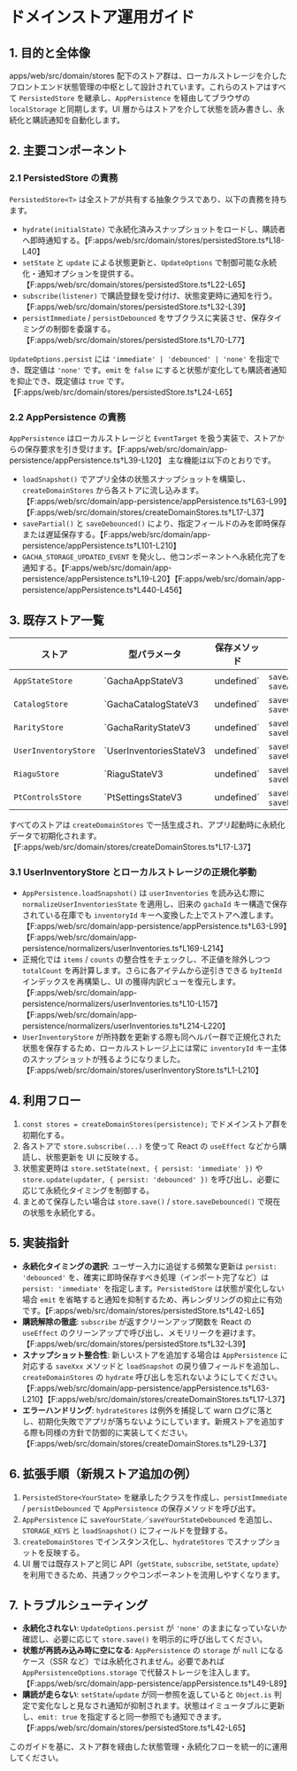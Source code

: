 # ドメインストア運用ガイド

## 1. 目的と全体像
apps/web/src/domain/stores 配下のストア群は、ローカルストレージを介したフロントエンド状態管理の中枢として設計されています。これらのストアはすべて `PersistedStore` を継承し、`AppPersistence` を経由してブラウザの `localStorage` と同期します。UI 層からはストアを介して状態を読み書きし、永続化と購読通知を自動化します。

## 2. 主要コンポーネント
### 2.1 PersistedStore の責務
`PersistedStore<T>` は全ストアが共有する抽象クラスであり、以下の責務を持ちます。
- `hydrate(initialState)` で永続化済みスナップショットをロードし、購読者へ即時通知する。【F:apps/web/src/domain/stores/persistedStore.ts†L18-L40】
- `setState` と `update` による状態更新と、`UpdateOptions` で制御可能な永続化・通知オプションを提供する。【F:apps/web/src/domain/stores/persistedStore.ts†L22-L65】
- `subscribe(listener)` で購読登録を受け付け、状態変更時に通知を行う。【F:apps/web/src/domain/stores/persistedStore.ts†L32-L39】
- `persistImmediate` / `persistDebounced` をサブクラスに実装させ、保存タイミングの制御を委譲する。【F:apps/web/src/domain/stores/persistedStore.ts†L70-L77】

`UpdateOptions.persist` には `'immediate' | 'debounced' | 'none'` を指定でき、既定値は `'none'` です。`emit` を `false` にすると状態が変化しても購読者通知を抑止でき、既定値は `true` です。【F:apps/web/src/domain/stores/persistedStore.ts†L24-L65】

### 2.2 AppPersistence の責務
`AppPersistence` はローカルストレージと `EventTarget` を扱う実装で、ストアからの保存要求を引き受けます。【F:apps/web/src/domain/app-persistence/appPersistence.ts†L39-L120】 主な機能は以下のとおりです。
- `loadSnapshot()` でアプリ全体の状態スナップショットを構築し、`createDomainStores` から各ストアに流し込みます。【F:apps/web/src/domain/app-persistence/appPersistence.ts†L63-L99】【F:apps/web/src/domain/stores/createDomainStores.ts†L17-L37】
- `savePartial()` と `saveDebounced()` により、指定フィールドのみを即時保存または遅延保存する。【F:apps/web/src/domain/app-persistence/appPersistence.ts†L101-L210】
- `GACHA_STORAGE_UPDATED_EVENT` を発火し、他コンポーネントへ永続化完了を通知する。【F:apps/web/src/domain/app-persistence/appPersistence.ts†L19-L20】【F:apps/web/src/domain/app-persistence/appPersistence.ts†L440-L456】

## 3. 既存ストア一覧
| ストア | 型パラメータ | 保存メソッド | 主な責務 |
| --- | --- | --- | --- |
| `AppStateStore` | `GachaAppStateV3 | undefined` | `saveAppState`, `saveAppStateDebounced` | 選択中ガチャなどアプリ全体の状態を保持し、`setSelectedGacha` で UI 選択を更新する。【F:apps/web/src/domain/stores/appStateStore.ts†L1-L34】 |
| `CatalogStore` | `GachaCatalogStateV3 | undefined` | `saveCatalogState`, `saveCatalogStateDebounced` | ガチャカタログ（景品一覧）を保持する。【F:apps/web/src/domain/stores/catalogStore.ts†L1-L15】 |
| `RarityStore` | `GachaRarityStateV3 | undefined` | `saveRarityState`, `saveRarityStateDebounced` | レアリティ定義を管理する。【F:apps/web/src/domain/stores/rarityStore.ts†L1-L15】 |
| `UserInventoryStore` | `UserInventoriesStateV3 | undefined` | `saveUserInventories`, `saveUserInventoriesDebounced` | ユーザー別所持情報を扱う。【F:apps/web/src/domain/stores/userInventoryStore.ts†L1-L15】 |
| `RiaguStore` | `RiaguStateV3 | undefined` | `saveRiaguState`, `saveRiaguStateDebounced` | りあぐデータ同期を担当する。【F:apps/web/src/domain/stores/riaguStore.ts†L1-L15】 |
| `PtControlsStore` | `PtSettingsStateV3 | undefined` | `savePtSettings`, `savePtSettingsDebounced` | ポイントターミナル設定を保持する。【F:apps/web/src/domain/stores/ptControlsStore.ts†L1-L15】 |

すべてのストアは `createDomainStores` で一括生成され、アプリ起動時に永続化データで初期化されます。【F:apps/web/src/domain/stores/createDomainStores.ts†L17-L37】

### 3.1 UserInventoryStore とローカルストレージの正規化挙動

- `AppPersistence.loadSnapshot()` は `userInventories` を読み込む際に `normalizeUserInventoriesState` を適用し、旧来の `gachaId` キー構造で保存されている在庫でも `inventoryId` キーへ変換した上でストアへ渡します。【F:apps/web/src/domain/app-persistence/appPersistence.ts†L63-L99】【F:apps/web/src/domain/app-persistence/normalizers/userInventories.ts†L169-L214】
- 正規化では `items` / `counts` の整合性をチェックし、不正値を除外しつつ `totalCount` を再計算します。さらに各アイテムから逆引きできる `byItemId` インデックスを再構築し、UI の獲得内訳ビューを復元します。【F:apps/web/src/domain/app-persistence/normalizers/userInventories.ts†L10-L157】【F:apps/web/src/domain/app-persistence/normalizers/userInventories.ts†L214-L220】
- `UserInventoryStore` が所持数を更新する際も同ヘルパー群で正規化された状態を保存するため、ローカルストレージ上には常に `inventoryId` キー主体のスナップショットが残るようになりました。【F:apps/web/src/domain/stores/userInventoryStore.ts†L1-L210】

## 4. 利用フロー
1. `const stores = createDomainStores(persistence);` でドメインストア群を初期化する。
2. 各ストアで `store.subscribe(...)` を使って React の `useEffect` などから購読し、状態更新を UI に反映する。
3. 状態変更時は `store.setState(next, { persist: 'immediate' })` や `store.update(updater, { persist: 'debounced' })` を呼び出し、必要に応じて永続化タイミングを制御する。
4. まとめて保存したい場合は `store.save()` / `store.saveDebounced()` で現在の状態を永続化する。

## 5. 実装指針
- **永続化タイミングの選択**: ユーザー入力に追従する頻繁な更新は `persist: 'debounced'` を、確実に即時保存すべき処理（インポート完了など）は `persist: 'immediate'` を指定します。`PersistedStore` は状態が変化しない場合 `emit` を省略すると通知を抑制するため、再レンダリングの抑止に有効です。【F:apps/web/src/domain/stores/persistedStore.ts†L42-L65】
- **購読解除の徹底**: `subscribe` が返すクリーンアップ関数を React の `useEffect` のクリーンアップで呼び出し、メモリリークを避けます。【F:apps/web/src/domain/stores/persistedStore.ts†L32-L39】
- **スナップショット整合性**: 新しいストアを追加する場合は `AppPersistence` に対応する `saveXxx` メソッドと `loadSnapshot` の戻り値フィールドを追加し、`createDomainStores` の `hydrate` 呼び出しを忘れないようにしてください。【F:apps/web/src/domain/app-persistence/appPersistence.ts†L63-L210】【F:apps/web/src/domain/stores/createDomainStores.ts†L17-L37】
- **エラーハンドリング**: `hydrateStores` は例外を捕捉して warn ログに落とし、初期化失敗でアプリが落ちないようにしています。新規ストアを追加する際も同様の方針で防御的に実装してください。【F:apps/web/src/domain/stores/createDomainStores.ts†L29-L37】

## 6. 拡張手順（新規ストア追加の例）
1. `PersistedStore<YourState>` を継承したクラスを作成し、`persistImmediate` / `persistDebounced` で `AppPersistence` の保存メソッドを呼び出す。
2. `AppPersistence` に `saveYourState`／`saveYourStateDebounced` を追加し、`STORAGE_KEYS` と `loadSnapshot()` にフィールドを登録する。
3. `createDomainStores` でインスタンス化し、`hydrateStores` でスナップショットを反映する。
4. UI 層では既存ストアと同じ API（`getState`, `subscribe`, `setState`, `update`）を利用できるため、共通フックやコンポーネントを流用しやすくなります。

## 7. トラブルシューティング
- **永続化されない**: `UpdateOptions.persist` が `'none'` のままになっていないか確認し、必要に応じて `store.save()` を明示的に呼び出してください。
- **状態が再読み込み時に空になる**: `AppPersistence` の `storage` が `null` になるケース（SSR など）では永続化されません。必要であれば `AppPersistenceOptions.storage` で代替ストレージを注入します。【F:apps/web/src/domain/app-persistence/appPersistence.ts†L49-L89】
- **購読が走らない**: `setState`/`update` が同一参照を返していると `Object.is` 判定で変化なしと見なされ通知が抑制されます。状態はイミュータブルに更新し、`emit: true` を指定すると同一参照でも通知できます。【F:apps/web/src/domain/stores/persistedStore.ts†L42-L65】

このガイドを基に、ストア群を経由した状態管理・永続化フローを統一的に運用してください。
